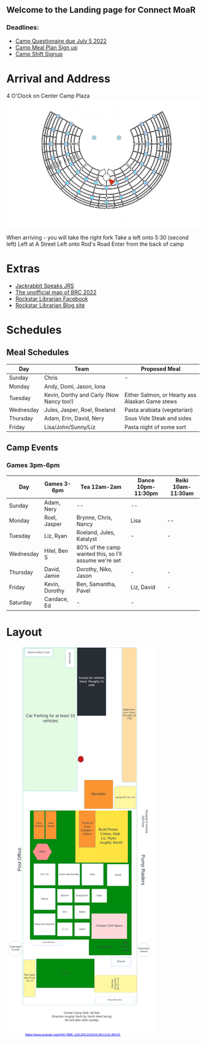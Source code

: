 ## Welcome to the Landing page for Connect MoaR

### Deadlines:
* [Camp Questionaire due July 5 2022](https://forms.gle/hVggiE9id1CJw2H59) 
* [Camp Meal Plan Sign up](https://forms.gle/Gon5jkSN8AGf1JsM8)
* [Camp Shift Signup](https://forms.gle/haT4VcDZyxvidDFYA)

# Arrival and Address
4 O'Clock on Center Camp Plaza
<img src="./images/Camp_rough_location.jpg">

When arriving - you will take the right fork
Take a left onto 5:30 (second left)
Left at A Street
Left onto Rod's Road
Enter from the back of camp


# Extras
* [Jackrabbit Speaks JRS](https://burningman.org/news/jrs/)
* [The unofficial map of BRC 2022](https://www.unofficialbrcmap.com/)
* [Rockstar Librarian Facebook](https://www.facebook.com/rockstarlibrarianpage/)
* [Rockstar Librarian Blog site](https://www.rockstarlibrarian.com/)


# Schedules
## Meal Schedules

|Day| Team| Proposed Meal|
|---------|-------------------|----------------------------------|
|Sunday|Chris| - |
|Monday| Andy, Domi, Jason, Iona| |
|Tuesday| Kevin, Dorthy and Carly  (Now Nancy too!)| Either Salmon, or Hearty ass Alaskan Game stews|
|Wednesday|Jules, Jasper, Roel, Roeland | Pasta arabiata (vegetarian)|
|Thursday|Adam, Erin, David, Nery|Sous Vide Steak and sides|
|Friday|Lisa/John/Sunny/Liz|Pasta night of some sort |



## Camp Events
### Games  3pm-6pm

| Day| Games 3-6pm| Tea 12am-2am| Dance 10pm-11:30pm| Reiki 10am-11:30am|
| --- | --- | --- | --- | --- |
|Sunday|Adam, Nery| -- | -- | 
|Monday|Roel, Jasper|Brynne, Chris, Nancy| Lisa|  -- |
|Tuesday|Liz, Ryan|Roeland, Jules, Katalyst| - | - |
|Wednesday|Hilel, Ben S| 80% of the camp wanted this, so I'll assume we're set |
|Thursday|David, Jamie|Dorothy, Niko, Jason| - | -|
|Friday|Kevin, Dorothy|Ben, Samantha, Pavel| Liz, David| - |
|Saturday|Candace, Ed| - | - |


# Layout

<img src="images/camp-layout.png" alt="Camp Layout" />
